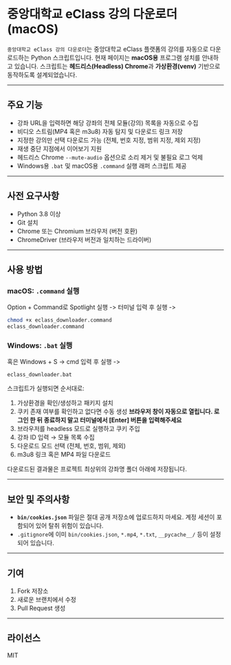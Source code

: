 # 중앙대학교 eClass 강의 다운로더 (macOS)

`중앙대학교 eClass 강의 다운로더`는 중앙대학교 eClass 플랫폼의 강의를 자동으로 다운로드하는 Python 스크립트입니다. 
현재 페이지는 **macOS용** 프로그램 설치를 안내하고 있습니다.
스크립트는 **헤드리스(Headless) Chrome**과 **가상환경(venv)** 기반으로 동작하도록 설계되었습니다.

---

## 주요 기능

- 강좌 URL을 입력하면 해당 강좌의 전체 모듈(강의) 목록을 자동으로 수집
- 비디오 스트림(MP4 혹은 m3u8) 자동 탐지 및 다운로드 링크 저장
- 지정한 강의만 선택 다운로드 가능 (전체, 번호 지정, 범위 지정, 제외 지정)
- 재생 중단 지점에서 이어보기 지원
- 헤드리스 Chrome `--mute-audio` 옵션으로 소리 제거 및 불필요 로그 억제
- Windows용 `.bat` 및 macOS용 `.command` 실행 래퍼 스크립트 제공

---

## 사전 요구사항

- Python 3.8 이상
- Git 설치
- Chrome 또는 Chromium 브라우저 (버전 호환)
- ChromeDriver (브라우저 버전과 일치하는 드라이버)

---

## 사용 방법

### macOS: `.command` 실행

Option + Command로 Spotlight 실행 -> 터미널 입력 후 실행 ->

```bash
chmod +x eclass_downloader.command
eclass_downloader.command
```

### Windows: `.bat` 실행

혹은 Windows + S -> cmd 입력 후 실행 ->

```batch
eclass_downloader.bat
```

스크립트가 실행되면 순서대로:
1. 가상환경을 확인/생성하고 패키지 설치
2. 쿠키 존재 여부를 확인하고 없다면 수동 생성
   **브라우저 창이 자동으로 열립니다. 로그인 한 뒤 종료하지 말고 터미널에서 [Enter] 버튼을 입력해주세요**
4. 브라우저를 headless 모드로 실행하고 쿠키 주입
5. 강좌 ID 입력 → 모듈 목록 수집
6. 다운로드 모드 선택 (전체, 번호, 범위, 제외)
7. m3u8 링크 혹은 MP4 파일 다운로드

다운로드된 결과물은 프로젝트 최상위의 강좌명 폴더 아래에 저장됩니다.

---

## 보안 및 주의사항

- **`bin/cookies.json`** 파일은 절대 공개 저장소에 업로드하지 마세요. 계정 세션이 포함되어 있어 탈취 위험이 있습니다.
- `.gitignore`에 이미 `bin/cookies.json`, `*.mp4`, `*.txt`, `__pycache__/` 등이 설정되어 있습니다.

---

## 기여

1. Fork 저장소
2. 새로운 브랜치에서 수정
3. Pull Request 생성

---

## 라이선스

MIT

